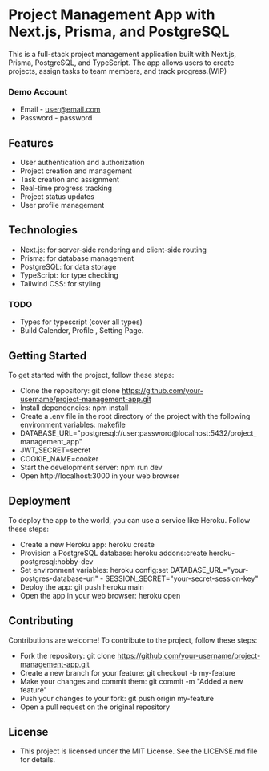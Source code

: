 # Project Management App with Next.js, Prisma, and PostgreSQL
This is a full-stack project management application built with Next.js, Prisma, PostgreSQL, and TypeScript. The app allows users to create projects, assign tasks to team members, and track progress.(WIP)


### Demo Account 
- Email - user@email.com
- Password - password

## Features
- User authentication and authorization
- Project creation and management
- Task creation and assignment
- Real-time progress tracking
- Project status updates
- User profile management


## Technologies
- Next.js: for server-side rendering and client-side routing
- Prisma: for database management
- PostgreSQL: for data storage
- TypeScript: for type checking
- Tailwind CSS: for styling

### TODO
- Types for typescript (cover all types)
- Build Calender, Profile , Setting Page.

## Getting Started
To get started with the project, follow these steps:

- Clone the repository: git clone https://github.com/your-username/project-management-app.git
- Install dependencies: npm install
- Create a .env file in the root directory of the project with the following environment variables:
makefile
- DATABASE_URL="postgresql://user:password@localhost:5432/project_management_app"
- JWT_SECRET=secret
- COOKIE_NAME=cooker
- Start the development server: npm run dev
- Open http://localhost:3000 in your web browser


## Deployment
To deploy the app to the world, you can use a service like Heroku. Follow these steps:

- Create a new Heroku app: heroku create
- Provision a PostgreSQL database: heroku addons:create heroku-postgresql:hobby-dev
- Set environment variables: heroku config:set DATABASE_URL="your-postgres-database-url" - SESSION_SECRET="your-secret-session-key"
- Deploy the app: git push heroku main
- Open the app in your web browser: heroku open


## Contributing
Contributions are welcome! To contribute to the project, follow these steps:

- Fork the repository: git clone https://github.com/your-username/project-management-app.git
- Create a new branch for your feature: git checkout -b my-feature
- Make your changes and commit them: git commit -m "Added a new feature"
- Push your changes to your fork: git push origin my-feature
- Open a pull request on the original repository

## License
- This project is licensed under the MIT License. See the LICENSE.md file for details.
